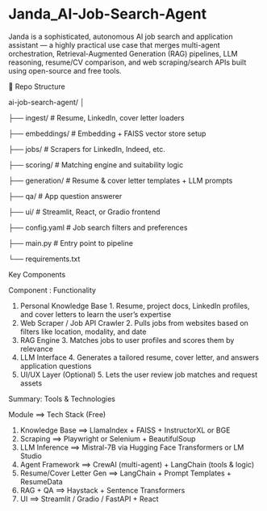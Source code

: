 # Janda_AI-Job-Search-Agent
Janda is a sophisticated, autonomous AI job search and application assistant — a highly practical use case that merges multi-agent orchestration, Retrieval-Augmented Generation (RAG) pipelines, LLM reasoning, resume/CV comparison, and web scraping/search APIs built using open-source and free tools. 

🚧 Repo Structure 

ai-job-search-agent/ 
│ 

├── ingest/                        # Resume, LinkedIn, cover letter loaders 

├── embeddings/              # Embedding + FAISS vector store setup 

├── jobs/                           # Scrapers for LinkedIn, Indeed, etc. 

├── scoring/                      # Matching engine and suitability logic 

├── generation/                # Resume & cover letter templates + LLM prompts 

├── qa/                             # App question answerer 

├── ui/                              # Streamlit, React, or Gradio frontend 

├── config.yaml               # Job search filters and preferences 

├── main.py                     # Entry point to pipeline 

└── requirements.txt

Key Components 

Component                                 : Functionality
1. Personal Knowledge Base                 1. Resume, project docs, LinkedIn profiles, and cover letters to learn the user’s expertise
2. Web Scraper / Job API Crawler           2. Pulls jobs from websites based on filters like location, modality, and date
3. RAG Engine                              3. Matches jobs to user profiles and scores them by relevance
4. LLM Interface                           4. Generates a tailored resume, cover letter, and answers application questions
5. UI/UX Layer (Optional)                  5. Lets the user review job matches and request assets

Summary: Tools & Technologies 

Module ==> Tech Stack (Free) 
1. Knowledge Base ==> LlamaIndex + FAISS + InstructorXL or BGE
2. Scraping ==> Playwright or Selenium + BeautifulSoup 
3. LLM Inference ==> Mistral-7B via Hugging Face Transformers or LM Studio 
4. Agent Framework ==> CrewAI (multi-agent) + LangChain (tools & logic) 
5. Resume/Cover Letter Gen ==> LangChain + Prompt Templates + ResumeData 
6. RAG + QA ==> Haystack + Sentence Transformers 
7. UI ==> Streamlit / Gradio / FastAPI + React 


  

  

 

